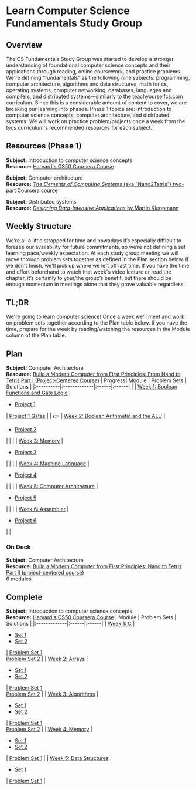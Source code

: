 # Learn Computer Science Fundamentals Study Group

## Overview

The CS Fundamentals Study Group was started to develop a stronger understanding of foundational computer science concepts and their applications through reading, online coursework, and practice problems. We're defining “fundamentals” as the following nine subjects: programming, computer architecture, algorithms and data structures, math for cs, operating systems, computer networking, databases, languages and compilers, and distributed systems—similarly to the [teachyourselfcs.com](https://teachyourselfcs.com/) curriculum. Since this is a considerable amount of content to cover, we are breaking our learning into phases. Phase 1 topics are: introduction to computer science concepts, computer architecture, and distributed systems. We will work on practice problem/projects once a week from the tycs curriculum's recommended resources for each subject.

## Resources (Phase 1)

**Subject:** Introduction to computer science concepts \
**Resource:** [Harvard's CS50 Coursera Course](https://www.edx.org/course/introduction-computer-science-harvardx-cs50x)

**Subject:** Computer architecture \
**Resource:** [_The Elements of Computing Systems_ (aka “Nand2Tetris”) two-part Coursera course](https://www.coursera.org/learn/build-a-computer)

**Subject:** Distributed systems \
**Resource:** [_Designing Data-Intensive Applications_ by Martin Kleppmann](https://www.amazon.com/Designing-Data-Intensive-Applications-Reliable-Maintainable-ebook/dp/B06XPJML5D/?pldnSite=1)

## Weekly Structure

We’re all a little strapped for time and nowadays it’s especially difficult to foresee our availability for future commitments, so we’re not defining a set learning pace/weekly expectation. At each study group meeting we will move through problem sets together as defined in the Plan section below. If we don't finish, we'll pick up where we left off last time. If you have the time and effort beforehand to watch that week's video lecture or read the chapter, it’s certainly to your/the group’s benefit, but there should be enough momentum in meetings alone that they prove valuable regardless.

## TL;DR

We're going to learn computer science! Once a week we'll meet and work on problem sets together according to the Plan table below. If you have the time, prepare for the week by reading/watching the resources in the Module column of the Plan table.

## Plan

**Subject:** Computer Architecture \
**Resource:** [Build a Modern Computer from First Principles: From Nand to Tetris Part I (Project-Centered Course)](https://www.coursera.org/learn/build-a-computer)
| Progress| Module | Problem Sets | Solutions |
|:----------|:-------------|:------|:------|
| | [Week 1: Boolean Functions and Gate Logic](https://www.coursera.org/learn/build-a-computer/home/week/1) | <ul><li>[Project 1](https://www.nand2tetris.org/project01)</li></ul> | [Project 1 Gates](https://github.com/azavea/cs-fundamentals-group/tree/master/nand2tetris/projects/01) |
| :point_right: | [Week 2: Boolean Arithmetic and the ALU](https://www.coursera.org/learn/build-a-computer/home/week/2) | <ul><li>[Project 2](https://www.nand2tetris.org/project02)</li></ul> | |
| | [Week 3: Memory](https://www.coursera.org/learn/build-a-computer/home/week/3) | <ul><li>[Project 3](https://www.nand2tetris.org/project03)</li></ul> | |
| | [Week 4: Machine Language](https://www.coursera.org/learn/build-a-computer/home/week/4) | <ul><li>[Project 4](https://www.nand2tetris.org/project04)</li></ul> | |
| | [Week 5: Computer Architecture](https://www.coursera.org/learn/build-a-computer/home/week/5) | <ul><li>[Project 5](https://www.nand2tetris.org/project05)</li></ul> | |
| | [Week 6: Assembler](https://www.coursera.org/learn/build-a-computer/home/week/6) |<ul><li>[Project 6](https://www.nand2tetris.org/project06)</li></ul> | |

### On Deck

**Subject:** Computer Architecture \
**Resource:** [Build a Modern Computer from First Principles: Nand to Tetris Part II (project-centered course)](https://www.coursera.org/learn/nand2tetris2)\
6 modules

## Complete


**Subject:** Introduction to computer science concepts \
**Resource:** [Harvard's CS50 Coursera Course](https://www.edx.org/course/introduction-computer-science-harvardx-cs50x)
| Module | Problem Sets | Solutions |
|:-------------|:------|:------|
| [Week 1: C](https://cs50.harvard.edu/x/2022/weeks/1/) | <ul><li>[Set 1](https://cs50.harvard.edu/x/2022/psets/1/mario/more/)</li><li>[Set 2](https://cs50.harvard.edu/x/2022/psets/1/credit/)</li></ul> | [Problem Set 1](/cs-50/week-1/mario.c) <br /> [Problem Set 2](/cs-50/week-1/credit.c) |
| [Week 2: Arrays](https://cs50.harvard.edu/x/2022/weeks/2/) | <ul><li>[Set 1](https://cs50.harvard.edu/x/2022/psets/2/caesar/)</li><li>[Set 2](https://cs50.harvard.edu/x/2022/psets/2/substitution/)</li></ul>| [Problem Set 1](/cs-50/week-2/caesar.c) <br /> [Problem Set 2](/cs-50/week-2/substitution.c) |
| [Week 3: Algorithms](https://cs50.harvard.edu/x/2022/weeks/3/) |  <ul><li>[Set 1](https://cs50.harvard.edu/x/2022/psets/3/runoff/)</li><li>[Set 2](https://cs50.harvard.edu/x/2022/psets/3/tideman/)</li></ul> | [Problem Set 1](/cs-50/week-3/runoff.c) <br /> [Problem Set 2](/cs-50/week-3/tideman.c) |
| [Week 4: Memory](https://cs50.harvard.edu/x/2022/weeks/4/) | <ul><li>[Set 1](https://cs50.harvard.edu/x/2022/psets/4/filter/less/)</li><li>[Set 2](https://cs50.harvard.edu/x/2022/psets/4/filter/more/)</li></ul> | [Problem Set 1](/cs-50/week-4/helpers.c) |
| [Week 5: Data Structures](https://cs50.harvard.edu/x/2022/weeks/5/) | <ul><li>[Set 1](https://cs50.harvard.edu/x/2022/psets/5/)</li></ul> | [Problem Set 1](/cs-50/week-5/dictionary.c) |


